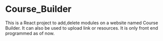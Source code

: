 # Course_Builder
This is a React project to add,delete modules on a website named Course Builder. It can also be used to upload link or resources. It is only front end programmed as of now.
